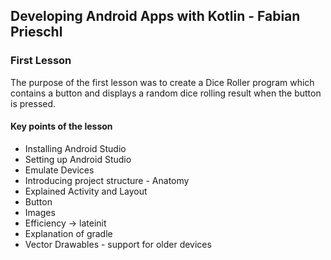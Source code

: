 ## Developing Android Apps with Kotlin - Fabian Prieschl

### First Lesson

The purpose of the first lesson was to create a Dice Roller program which contains a button and displays a random dice rolling result when the button is pressed.

#### Key points of the lesson

* Installing Android Studio
* Setting up Android Studio
* Emulate Devices
* Introducing project structure - Anatomy
* Explained Activity and Layout
* Button
* Images
* Efficiency -> lateinit
* Explanation of gradle
* Vector Drawables - support for older devices
